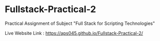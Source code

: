 # Fullstack-Practical-2

Practical Assignment of Subject "Full Stack for Scripting Technologies"

Live Website Link : https://aps045.github.io/Fullstack-Practical-2/
